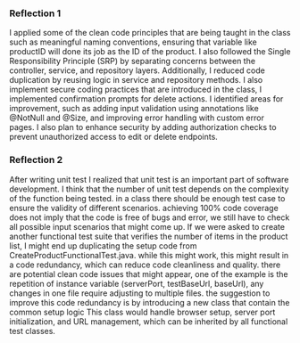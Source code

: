 ### Reflection 1

I applied some of the clean code principles that are being taught in the class such as meaningful naming conventions, ensuring that variable like productID will done its job as the ID of the product. I also followed the Single Responsibility Principle (SRP) by separating concerns between the controller, service, and repository layers. Additionally, I reduced code duplication by reusing logic in service and repository methods. I also implement secure coding practices that are introduced in the class, I implemented confirmation prompts for delete actions. I identified areas for improvement, such as adding input validation using annotations like @NotNull and @Size, and improving error handling with custom error pages. I also plan to enhance security by adding authorization checks to prevent unauthorized access to edit or delete endpoints.

### Reflection 2
After writing unit test I realized that unit test is an important part of software development. I think that the number of unit test depends on the complexity of the function being tested. in a class there should be enough test case to ensure the validity of different scenarios. achieving 100% code coverage does not imply that the code is free of bugs and error, we still have to check all possible input scenarios that might come up. If we were asked to create another functional test suite that verifies the number of items in the product list, I might end up duplicating the setup code from CreateProductFunctionalTest.java. while this might work, this might result in a code redundancy, which can reduce code cleanliness and quality. there are potential clean code issues that might appear, one of the example is the repetition of instance variable (serverPort, testBaseUrl, baseUrl), any changes in one file require adjusting to multiple files. the suggestion to improve this code redundancy is by introducing a new class that contain the common setup logic This class would handle browser setup, server port initialization, and URL management, which can be inherited by all functional test classes.